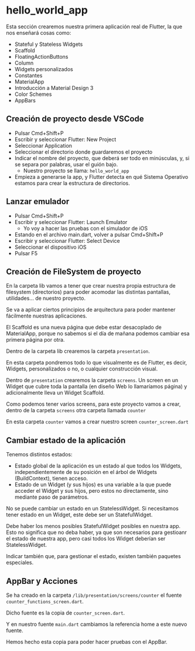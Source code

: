 # hello_world_app

Esta sección crearemos nuestra primera aplicación real de Flutter, la que nos enseñará cosas como:

- Stateful y Stateless Widgets
- Scaffold
- FloatingActionButtons
- Column
- Widgets personalizados
- Constantes
- MaterialApp
- Introducción a Material Design 3
- Color Schemes
- AppBars

## Creación de proyecto desde VSCode

- Pulsar Cmd+Shift+P
- Escribir y seleccionar Flutter: New Project
- Seleccionar Application
- Seleccionar el directorio donde guardaremos el proyecto
- Indicar el nombre del proyecto, que deberá ser todo en minúsculas, y, si se separa por palabras, usar el guión bajo.
  - Nuestro proyecto se llama: `hello_world_app`
- Empieza a generarse la app, y Flutter detecta en qué Sistema Operativo estamos para crear la estructura de directorios.

## Lanzar emulador

- Pulsar Cmd+Shift+P
- Escribir y seleccionar Flutter: Launch Emulator
  - Yo voy a hacer las pruebas con el simulador de iOS
- Estando en el archivo main.dart, volver a pulsar Cmd+Shift+P
- Escribir y seleccionar Flutter: Select Device
- Seleccionar el dispositivo iOS
- Pulsar F5

## Creación de FileSystem de proyecto

En la carpeta lib vamos a tener que crear nuestra propia estructura de filesystem (directorios) para poder acomodar las distintas pantallas, utilidades... de nuestro proyecto.

Se va a aplicar ciertos principios de arquitectura para poder mantener fácilmente nuestras aplicaciones.

El Scaffold es una nueva página que debe estar desacoplado de MaterialApp, porque no sabemos si el día de mañana podemos cambiar esa primera página por otra.

Dentro de la carpeta lib crearemos la carpeta `presentation`.

En esta carpeta pondremos todo lo que visualmente es de Flutter, es decir, Widgets, personalizados o no, o cualquier construcción visual.

Dentro de `presentation` crearemos la carpeta `screens`. Un screen en un Widget que cubre toda la pantalla (en diseño Web lo llamaríamos página) y adicionalmente lleva un Widget Scaffold.

Como podemos tener varios screens, para este proyecto vamos a crear, dentro de la carpeta `screens` otra carpeta llamada `counter`

En esta carpeta `counter` vamos a crear nuestro screen `counter_screen.dart`

## Cambiar estado de la aplicación

Tenemos distintos estados:

- Estado global de la aplicación es un estado al que todos los Widgets, independientemente de su posición en el árbol de Widgets (BuildContext), tienen acceso.
- Estado de un Widget (y sus hijos) es una variable a la que puede acceder el Widget y sus hijos, pero estos no directamente, sino mediante paso de parámetros.

No se puede cambiar un estado en un StatelessWidget. Si necesitamos tener estado en un Widget, este debe ser un StatefulWidget.

Debe haber los menos posibles StatefulWidget posibles en nuestra app. Esto no significa que no deba haber, ya que son necesarios para gestioanr el estado de nuestra app, pero casi todos los Widget deberían ser StatelessWidget.

Indicar también que, para gestionar el estado, existen también paquetes especiales.

## AppBar y Acciones

Se ha creado en la carpeta `/lib/presentation/screens/counter` el fuente `counter_functions_screen.dart`.

Dicho fuente es la copia de `counter_screen.dart`.

Y en nuestro fuente `main.dart` cambiamos la referencia home a este nuevo fuente.

Hemos hecho esta copia para poder hacer pruebas con el AppBar.
